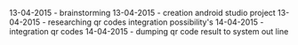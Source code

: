 13-04-2015 - brainstorming
13-04-2015 - creation android studio project
13-04-2015 - researching qr codes integration possibility's 
14-04-2015 - integration qr codes
14-04-2015 - dumping qr code result to system out line
